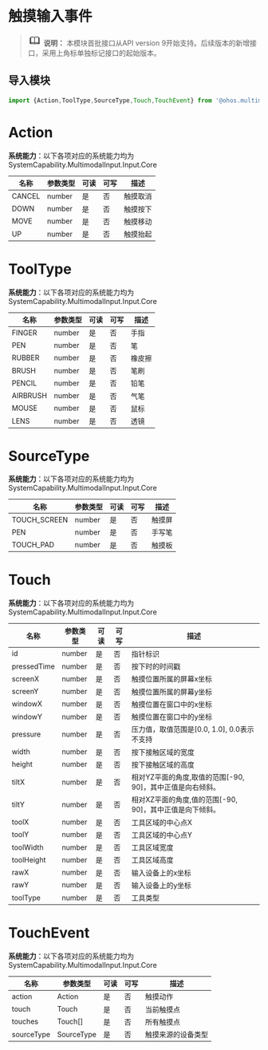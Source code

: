 # 触摸输入事件



> ![icon-note.gif](public_sys-resources/icon-note.gif) **说明：**
> 本模块首批接口从API version 9开始支持。后续版本的新增接口，采用上角标单独标记接口的起始版本。

## 导入模块

```ts
import {Action,ToolType,SourceType,Touch,TouchEvent} from '@ohos.multimodalInput.ToucEvent';
```

# Action

**系统能力**：以下各项对应的系统能力均为SystemCapability.MultimodalInput.Input.Core

| 名称 | 参数类型 | 可读 | 可写 | 描述 |
| -------- | -------- | -------- | -------- | -------- |
| CANCEL | number | 是 | 否 | 触摸取消 |
| DOWN | number | 是 | 否 | 触摸按下 |
| MOVE | number | 是 | 否 | 触摸移动 |
| UP | number | 是 | 否 | 触摸抬起 |

# ToolType

**系统能力**：以下各项对应的系统能力均为SystemCapability.MultimodalInput.Input.Core

| 名称 | 参数类型 | 可读 | 可写 | 描述 |
| -------- | -------- | -------- | -------- | -------- |
| FINGER | number | 是 | 否 | 手指 |
| PEN | number | 是 | 否 | 笔 |
| RUBBER | number | 是 | 否 | 橡皮擦 |
| BRUSH | number | 是 | 否 | 笔刷 |
| PENCIL | number | 是 | 否 | 铅笔 |
| AIRBRUSH | number | 是 | 否 | 气笔 |
| MOUSE | number | 是 | 否 | 鼠标 |
| LENS | number | 是 | 否 | 透镜 |

# SourceType 

**系统能力**：以下各项对应的系统能力均为SystemCapability.MultimodalInput.Input.Core

| 名称 | 参数类型 | 可读 | 可写 | 描述 |
| -------- | -------- | -------- | -------- | -------- |
| TOUCH_SCREEN | number | 是 | 否 | 触摸屏 |
| PEN | number | 是 | 否 | 手写笔 |
| TOUCH_PAD | number | 是 | 否 | 触摸板 |

# Touch

**系统能力**：以下各项对应的系统能力均为SystemCapability.MultimodalInput.Input.Core

| 名称 | 参数类型 | 可读 | 可写 | 描述 |
| -------- | -------- | -------- | -------- | -------- |
| id | number | 是 | 否 | 指针标识 |
| pressedTime  | number | 是 | 否 | 按下时的时间戳 |
| screenX | number | 是 | 否 | 触摸位置所属的屏幕x坐标 |
| screenY | number | 是 | 否 | 触摸位置所属的屏幕y坐标 |
| windowX | number | 是 | 否 | 触摸位置在窗口中的x坐标 |
| windowY | number | 是 | 否 | 触摸位置在窗口中的y坐标 |
| pressure | number | 是 | 否 | 压力值，取值范围是[0.0, 1.0], 0.0表示不支持 |
| width | number | 是 | 否 | 按下接触区域的宽度 |
| height | number | 是 | 否 | 按下接触区域的高度 |
| tiltX | number | 是 | 否 | 相对YZ平面的角度,取值的范围[-90, 90]，其中正值是向右倾斜。 |
| tiltY | number | 是 | 否 | 相对XZ平面的角度,值的范围[-90, 90]，其中正值是向下倾斜。 |
| toolX | number | 是 | 否 | 工具区域的中心点X |
| toolY | number | 是 | 否 | 工具区域的中心点Y |
| toolWidth | number | 是 | 否 | 工具区域宽度 |
| toolHeight | number | 是 | 否 | 工具区域高度 |
| rawX | number | 是 | 否 | 输入设备上的x坐标 |
| rawY | number | 是 | 否 | 输入设备上的y坐标 |
| toolType | number | 是 | 否 | 工具类型 |

# TouchEvent

**系统能力**：以下各项对应的系统能力均为SystemCapability.MultimodalInput.Input.Core

| 名称 | 参数类型 | 可读 | 可写 | 描述 |
| -------- | -------- | -------- | -------- | -------- |
| action | Action | 是 | 否 | 触摸动作 |
| touch | Touch | 是 | 否 | 当前触摸点 |
| touches | Touch[] | 是 | 否 | 所有触摸点 |
| sourceType | SourceType | 是 | 否 | 触摸来源的设备类型 |
